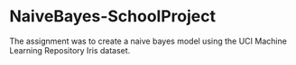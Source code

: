 # NaiveBayes-SchoolProject

The assignment was to create a naive bayes model using the UCI Machine Learning Repository Iris dataset.
